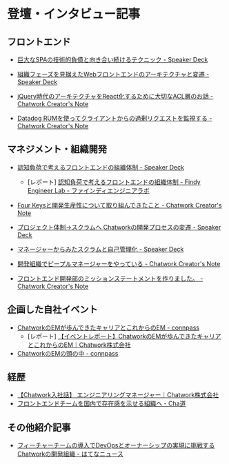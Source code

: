 # 登壇・インタビュー記事

## フロントエンド

- [巨大なSPAの技術的負債と向き合い続けるテクニック - Speaker Deck](https://speakerdeck.com/shibe23/ju-da-naspanoji-shu-de-fu-zhai-toxiang-kihe-isok-kerutekunituku)

- [組織フェーズを見据えたWebフロントエンドのアーキテクチャと変遷 - Speaker Deck](https://speakerdeck.com/shibe23/zu-zhi-huesuwojian-ju-etawebhurontoentofalseakitekutiyatobian-qian)

- [jQuery時代のアーキテクチャをReact化するために大切なACL層のお話 - Chatwork Creator's Note](https://creators-note.chatwork.com/entry/2020/11/09/102425)

- [Datadog RUMを使ってクライアントからの過剰リクエストを監視する - Chatwork Creator's Note](https://creators-note.chatwork.com/entry/how-to-use-datadog-rum)

## マネジメント・組織開発

- [認知負荷で考えるフロントエンドの組織体制 - Speaker Deck](https://speakerdeck.com/shibe23/ren-zhi-fu-he-dekao-eruhurontoendonozu-zhi-ti-zhi)
	- [レポート] [認知負荷で考えるフロントエンドの組織体制 - Findy Engineer Lab - ファインディエンジニアラボ](https://findy-code.io/engineer-lab/frontendcon_4)

- [Four Keysと開発生産性について取り組んできたこと - Chatwork Creator's Note](https://creators-note.chatwork.com/entry/four_keys_and_dev_productivity)

- [プロジェクト体制→スクラムへ Chatworkの開発プロセスの変遷 - Speaker Deck](https://speakerdeck.com/shibe23/puroziekutoti-zhi-sukuramuhe-chatworknokai-fa-purosesunobian-qian)

- [マネージャーからみたスクラムと自己管理化 - Speaker Deck](https://speakerdeck.com/shibe23/maneziyakaramitasukuramutozi-ji-guan-li-hua)

- [開発組織でピープルマネージャーをやっている - Chatwork Creator's Note](https://creators-note.chatwork.com/entry/2022/10/04/110957)

- [フロントエンド開発部のミッションステートメントを作りました。 - Chatwork Creator's Note](https://creators-note.chatwork.com/entry/webfrontend-mission-statement)

## 企画した自社イベント

- [ChatworkのEMが歩んできたキャリアとこれからのEM - connpass](https://chatwork.connpass.com/event/282320/)
	- [レポート] [【イベントレポート】ChatworkのEMが歩んできたキャリアとこれからのEM｜Chatwork株式会社](https://note.com/chatwork_note/n/n1dfabb3e2c6f)
- [ChatworkのEMの頭の中 - connpass](https://chatwork.connpass.com/event/296664/)

## 経歴

- [【Chatwork入社話】 エンジニアリングマネージャー｜Chatwork株式会社](https://note.com/chatwork_note/n/nda09691fad1e)
- [フロントエンドチームを国内で存在感を示せる組織へ - Cha道](https://chado.chatwork.com/entry/2021/11/02/100000)

## その他紹介記事

- [フィーチャーチームの導入でDevOpsとオーナーシップの実現に挑戦するChatworkの開発組織 - はてなニュース](https://hatenanews.com/articles/2023/09/26/103000)
